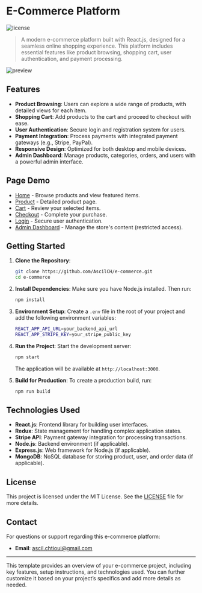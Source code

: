 # E-Commerce Platform

![license](https://img.shields.io/badge/license-MIT-blue.svg)

> A modern e-commerce platform built with React.js, designed for a seamless online shopping experience. This platform includes essential features like product browsing, shopping cart, user authentication, and payment processing.

![preview](public/assets/preview.jpg)

## Features

- **Product Browsing**: Users can explore a wide range of products, with detailed views for each item.
- **Shopping Cart**: Add products to the cart and proceed to checkout with ease.
- **User Authentication**: Secure login and registration system for users.
- **Payment Integration**: Process payments with integrated payment gateways (e.g., Stripe, PayPal).
- **Responsive Design**: Optimized for both desktop and mobile devices.
- **Admin Dashboard**: Manage products, categories, orders, and users with a powerful admin interface.

## Page Demo

- [Home](https://yourprojecturl.com/) - Browse products and view featured items.
- [Product](https://yourprojecturl.com/product/1) - Detailed product page.
- [Cart](https://yourprojecturl.com/cart) - Review your selected items.
- [Checkout](https://yourprojecturl.com/checkout) - Complete your purchase.
- [Login](https://yourprojecturl.com/login) - Secure user authentication.
- [Admin Dashboard](https://yourprojecturl.com/admin) - Manage the store's content (restricted access).

## Getting Started

1. **Clone the Repository**:
   ```bash
   git clone https://github.com/AscilCH/e-commerce.git
   cd e-commerce
   ```

2. **Install Dependencies**:
   Make sure you have Node.js installed. Then run:
   ```bash
   npm install
   ```

3. **Environment Setup**:
   Create a `.env` file in the root of your project and add the following environment variables:
   ```bash
   REACT_APP_API_URL=your_backend_api_url
   REACT_APP_STRIPE_KEY=your_stripe_public_key
   ```

4. **Run the Project**:
   Start the development server:
   ```bash
   npm start
   ```
   The application will be available at `http://localhost:3000`.

5. **Build for Production**:
   To create a production build, run:
   ```bash
   npm run build
   ```

## Technologies Used

- **React.js**: Frontend library for building user interfaces.
- **Redux**: State management for handling complex application states.
- **Stripe API**: Payment gateway integration for processing transactions.
- **Node.js**: Backend environment (if applicable).
- **Express.js**: Web framework for Node.js (if applicable).
- **MongoDB**: NoSQL database for storing product, user, and order data (if applicable).

## License

This project is licensed under the MIT License. See the [LICENSE](https://github.com/AscilCH/e-commerce/blob/main/LICENSE.md) file for more details.

## Contact

For questions or support regarding this e-commerce platform:

- **Email**: [ascil.chtioui@gmail.com](mailto:ascil.chtioui@gmail.com)

---

This template provides an overview of your e-commerce project, including key features, setup instructions, and technologies used. You can further customize it based on your project’s specifics and add more details as needed.

